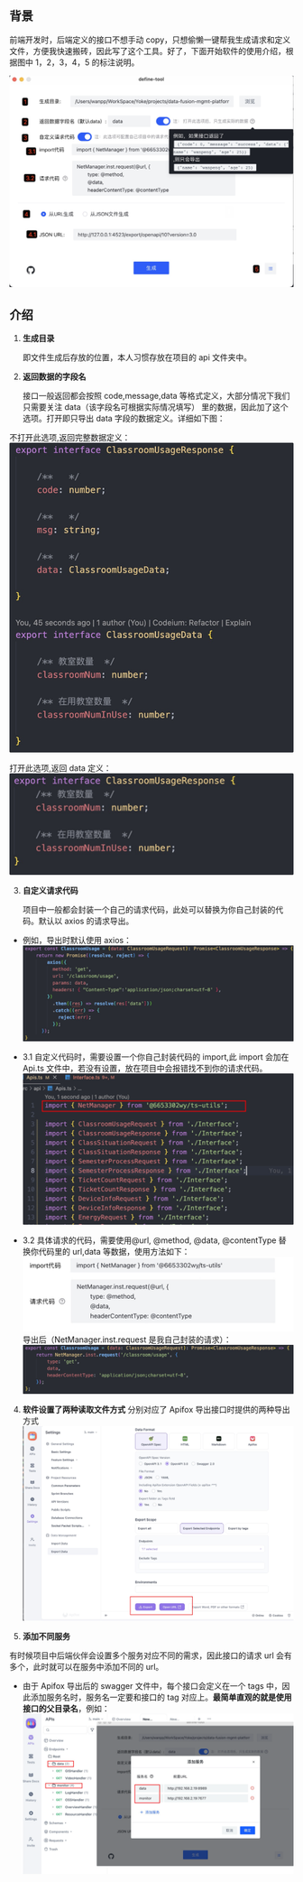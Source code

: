 ## 背景

前端开发时，后端定义的接口不想手动 copy，只想偷懒一键帮我生成请求和定义文件，方便我快速搬砖，因此写了这个工具。好了，下面开始软件的使用介绍，根据图中 1，2，3，4，5 的标注说明。

![预览](/src/assets/images/doc/1725071589789.jpg)

## 介绍

1. **生成目录**

    即文件生成后存放的位置，本人习惯存放在项目的 api 文件夹中。

2. **返回数据的字段名**

    接口一般返回都会按照 code,message,data 等格式定义，大部分情况下我们只需要关注 data（该字段名可根据实际情况填写） 里的数据，因此加了这个选项。打开即只导出 data 字段的数据定义。详细如下图：

不打开此选项,返回完整数据定义：
![alt text](/src/assets/images/doc/1725071218261.jpg)

打开此选项,返回 data 定义：
![alt text](/src/assets/images/doc/1725071759274.jpg)

3. **自定义请求代码**

    项目中一般都会封装一个自己的请求代码，此处可以替换为你自己封装的代码。默认以 axios 的请求导出。

-   例如，导出时默认使用 axios：
    ![alt text](/src/assets/images/doc/1725072283140.jpg)

-   3.1 自定义代码时，需要设置一个你自己封装代码的 import,此 import 会加在 Api.ts 文件中，若没有设置，放在项目中会报错找不到你的请求代码。
    ![alt text](/src/assets/images/doc/1725072708032.jpg)

-   3.2 具体请求的代码，需要使用@url, @method, @data, @contentType 替换你代码里的 url,data 等数据，使用方法如下：
    ![alt text](/src/assets/images/doc/1725072166501.jpg)
    导出后（NetManager.inst.request 是我自己封装的请求）：
    ![alt text](/src/assets/images/doc/1725072017396.jpg)

4. **软件设置了两种读取文件方式**
   分别对应了 Apifox 导出接口时提供的两种导出方式
   ![alt text](/src/assets/images/doc/1725072908548.jpg)

5. **添加不同服务**

有时候项目中后端伙伴会设置多个服务对应不同的需求，因此接口的请求 url 会有多个，此时就可以在服务中添加不同的 url。

-   由于 Apifox 导出后的 swagger 文件中，每个接口会定义在一个 tags 中，因此添加服务名时，服务名一定要和接口的 tag 对应上。**最简单直观的就是使用接口的父目录名**，例如：
    ![alt text](/src/assets/images/doc/Group.png)
